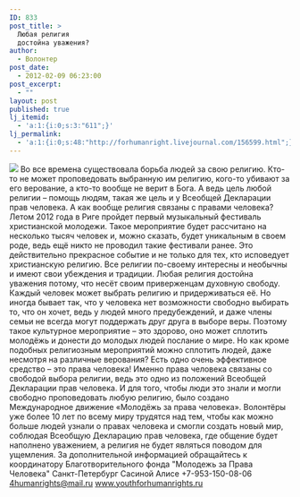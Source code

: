 ```yaml
---
ID: 833
post_title: >
  Любая религия
  достойна уважения?
author:
  - Волонтер
post_date:
  - 2012-02-09 06:23:00
post_excerpt:
  - ""
layout: post
published: true
lj_itemid:
  - 'a:1:{i:0;s:3:"611";}'
lj_permalink:
  - 'a:1:{i:0;s:48:"http://forhumanright.livejournal.com/156599.html";}'
---
```


<img src="http://cs5338.vk.com/u132145096/132409092/x_5b26039f.jpg" /> Во все времена существовала борьба людей за свою религию. Кто-то не может проповедовать выбранную им религию, кого-то убивают за его верование, а кто-то вообще не верит в Бога. А ведь цель любой религии – помощь людям, такая же цель и у Всеобщей Декларации прав человека. А как вообще религия связаны с правами человека?
Летом 2012 года в Риге пройдет первый музыкальный фестиваль христианской молодежи. Такое мероприятие будет рассчитано на несколько тысяч человек и, можно сказать, будет уникальным в своем роде, ведь ещё никто не проводил такие фестивали ранее.
Это действительно прекрасное событие и не только для тех, кто исповедует христианскую религию. Все религии по-своему интересны и необычны и имеют свои убеждения и традиции. Любая религия достойна уважения потому, что несёт своим приверженцам духовную свободу. Каждый человек может выбрать религию и придерживаться её. Но иногда бывает так, что у человека нет возможности свободно выбирать то, что он хочет, ведь у людей много предубеждений, и даже члены семьи не всегда могут поддержать друг друга в выборе веры. Поэтому такое культурное мероприятие – это здорово, оно может сплотить молодёжь и донести до молодых людей послание о мире. Но как кроме подобных религиозным мероприятий можно сплотить людей, даже несмотря на различные верования? Есть одно очень эффективное средство – это права человека!
Именно права человека связаны со свободой выбора религии, ведь это одно из положений Всеобщей Декларации прав человека. И для того, чтобы люди это знали и могли свободно проповедовать любую религию, было создано Международное движение «Молодёжь за права человека». Волонтёры уже более 10 лет по всему миру трудятся над тем, чтобы как можно больше людей узнали о правах человека и смогли создать новый мир, соблюдая Всеобщую Декларацию прав человека, где общение будет наполнено уважением, а религия не будет являться поводом для ущемления.
За дополнительной информацией обращайтесь к координатору
Благотворительного фонда
"Молодежь за Права Человека" Санкт-Петербург 
Сасиной Алисе 
+7-953-150-08-06 
4humanrights@mail.ru
www.youthforhumanrights.ru